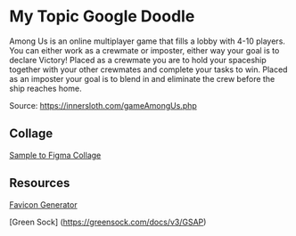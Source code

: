 # My Topic Google Doodle

Among Us is an online multiplayer game that fills a lobby with 4-10 players. You can either work as a crewmate or imposter, either way your goal is to declare Victory! Placed as a crewmate you are to hold your spaceship together with your other crewmates and complete your tasks to win. Placed as an imposter your goal is to blend in and eliminate the crew before the ship reaches home.

Source: https://innersloth.com/gameAmongUs.php

## Collage

[Sample to Figma Collage](https://www.figma.com/file/KIEiC0Tgx5IF1BhpTLZhn0/Google-Doodle?node-id=0%3A1)

## Resources
[Favicon Generator](https://realfavicongenerator.net)

[Green Sock] (https://greensock.com/docs/v3/GSAP)

